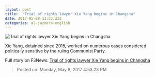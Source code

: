 ```yaml
---
layout: post
title:  "Trial of rights lawyer Xie Yang begins in Changsha"
date: 2017-05-08 11:53:23Z
categories: al-jazeera-english
---
```


![Trial of rights lawyer Xie Yang begins in Changsha](http://www.aljazeera.com/mritems/Images/2012/5/9/201259716595734_20.jpg)

Xie Yang, detained since 2015, worked on numerous cases considered politically sensitive by the ruling Communist Party.


Full story on F3News: [Trial of rights lawyer Xie Yang begins in Changsha](http://www.f3nws.com/n/2tYQAE)

> Posted on: Monday, May 8, 2017 4:53:23 PM
